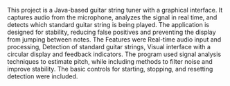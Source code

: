 This project is a Java-based guitar string tuner with a graphical interface. 
It captures audio from the microphone, analyzes the signal in real time, and detects which standard guitar string is being played.
The application is designed for stability, reducing false positives and preventing the display from jumping between notes.
The Features were Real-time audio input and processing, Detection of standard guitar strings, Visual interface with a circular display and feedback indicators.
The program used signal analysis techniques to estimate pitch, while including methods to filter noise and improve stability.
  The basic controls for starting, stopping, and resetting detection were included.
